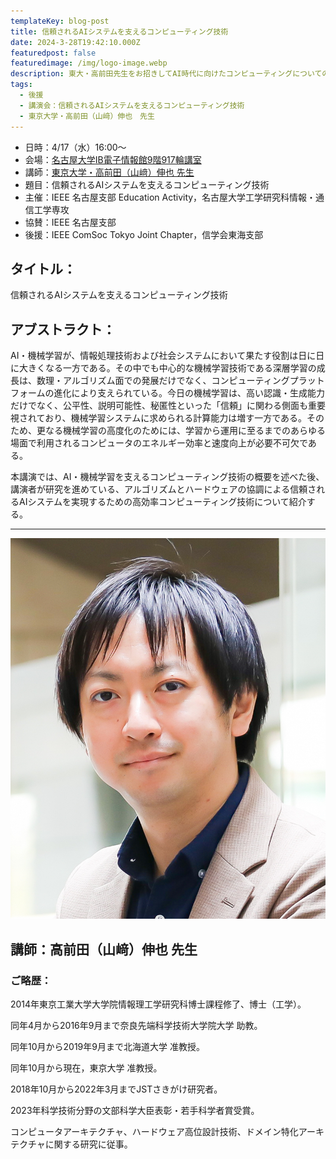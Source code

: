 ```yaml
---
templateKey: blog-post
title: 信頼されるAIシステムを支えるコンピューティング技術
date: 2024-3-28T19:42:10.000Z
featuredpost: false
featuredimage: /img/logo-image.webp
description: 東大・高前田先生をお招きしてAI時代に向けたコンピューティングについての講演会を開催します。こちらは，[IEEE名古屋支部](https://ieee-jp.org/section/nagoya/) Education Activity が企画した講演会で，IEEE ComSoc Tokyo Joint Chapter はこの講演会を後援します。どうぞ奮ってご参加下さい。
tags:
  - 後援
  - 講演会：信頼されるAIシステムを支えるコンピューティング技術
  - 東京大学・高前田（山﨑）伸也　先生
---
```


- 日時：4/17（水）16:00〜
- 会場：[名古屋大学](https://www.nagoya-u.ac.jp/contact/directions.html)[IB電子情報館9階917輪講室](https://www.engg.nagoya-u.ac.jp/access/)
- 講師：[東京大学・高前田（山﨑）伸也 先生](https://sites.google.com/site/shinyaty/home-japanese)
- 題目：信頼されるAIシステムを支えるコンピューティング技術
- 主催：IEEE 名古屋支部 Education Activity，名古屋大学工学研究科情報・通信工学専攻
- 協賛：IEEE 名古屋支部
- 後援：IEEE ComSoc Tokyo Joint Chapter，信学会東海支部

## タイトル：

信頼されるAIシステムを支えるコンピューティング技術

## アブストラクト：

AI・機械学習が、情報処理技術および社会システムにおいて果たす役割は日に日に大きくなる一方である。その中でも中心的な機械学習技術である深層学習の成長は、数理・アルゴリズム面での発展だけでなく、コンピューティングプラットフォームの進化により支えられている。今日の機械学習は、高い認識・生成能力だけでなく、公平性、説明可能性、秘匿性といった「信頼」に関わる側面も重要視されており、機械学習システムに求められる計算能力は増す一方である。そのため、更なる機械学習の高度化のためには、学習から運用に至るまでのあらゆる場面で利用されるコンピュータのエネルギー効率と速度向上が必要不可欠である。

本講演では、AI・機械学習を支えるコンピューティング技術の概要を述べた後、講演者が研究を進めている、アルゴリズムとハードウェアの協調による信頼されるAIシステムを実現するための高効率コンピューティング技術について紹介する。

---

![高前田（山﨑）伸也 先生](2023-05-Takamaeda.jpg)

## 講師：高前田（山﨑）伸也 先生

### ご略歴：

2014年東京工業大学大学院情報理工学研究科博士課程修了、博士（工学）。

同年4月から2016年9月まで奈良先端科学技術大学院大学 助教。

同年10月から2019年9月まで北海道大学 准教授。

同年10月から現在，東京大学 准教授。

2018年10月から2022年3月までJSTさきがけ研究者。

2023年科学技術分野の文部科学大臣表彰・若手科学者賞受賞。

コンピュータアーキテクチャ、ハードウェア高位設計技術、ドメイン特化アーキテクチャに関する研究に従事。
